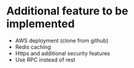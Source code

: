 # Additional feature to be implemented
* AWS deployment (clone from github)
* Redis caching
* Https and additional security features
* Use RPC instead of rest
